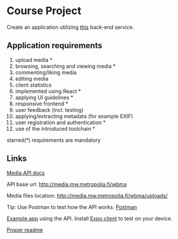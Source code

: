 # Course Project

Create an application utilizing [this](http://media.mw.metropolia.fi/wbma/docs/) back-end service.

## Application requirements

1. upload media *
2. browsing, searching and viewing media *
3. commenting/liking media
4. editing media
5. client statistics
6. implemented using React *
7. applying UI guidelines *
8. responsive frontend *
9. user feedback (incl. testing)
10. applying/extracting metadata (for example EXIF)
11. user registration and authentication *
12. use of the introduced toolchain *

starred(*) requirements are mandatory

## Links

[Media API docs](http://media.mw.metropolia.fi/wbma/docs/)

API base url: http://media.mw.metropolia.fi/wbma

Media files location: http://media.mw.metropolia.fi/wbma/uploads/

Tip: Use Postman to test how the API works: [Postman](https://www.getpostman.com/)

[Example app](https://expo.io/@ilkkamtk/projects/MyApp) using the API. Install [Expo client](https://expo.io/@ilkkamtk/projects/MyApp) to test on your device.

[Proper readme](https://bulldogjob.com/news/449-how-to-write-a-good-readme-for-your-github-project)
